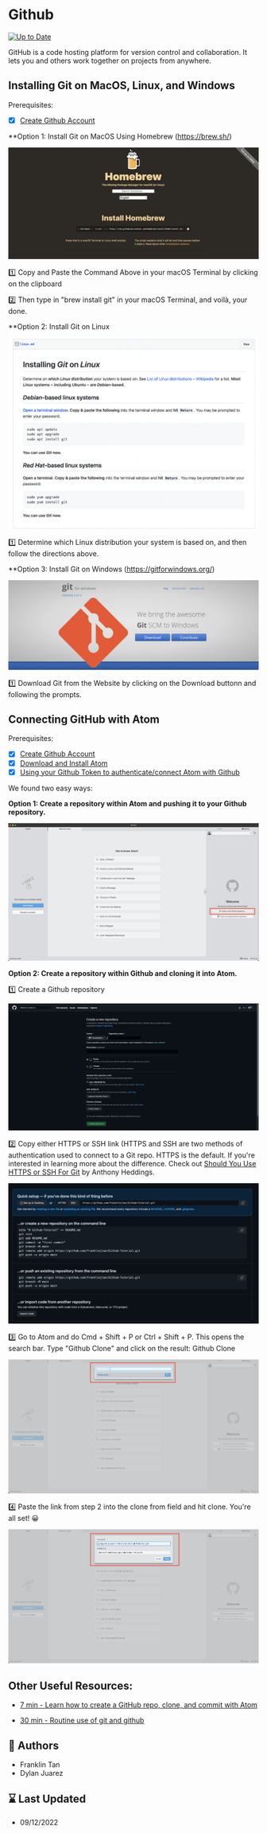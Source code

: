 # Github
[![Up to Date](https://github.com/ikatyang/emoji-cheat-sheet/workflows/Up%20to%20Date/badge.svg)](https://github.com/ikatyang/emoji-cheat-sheet/actions?query=workflow%3A%22Up+to+Date%22)

GitHub is a code hosting platform for version control and collaboration. It lets you and others work together on projects from anywhere.

## Installing Git on MacOS, Linux, and Windows

Prerequisites:
* [x] [Create Github Account](https://github.com/)

**Option 1: Install Git on MacOS Using Homebrew (https://brew.sh/)

<img src = "images/Homebrew Image.png">

:one: Copy and Paste the Command Above in your macOS Terminal by clicking on the clipboard

:two: Then type in "brew install git" in your macOS Terminal, and voilà, your done.

**Option 2: Install Git on Linux

<img src = "images/Linux Image.png">

:one: Determine which Linux distribution your system is based on, and then follow the directions above. 

**Option 3: Install Git on Windows (https://gitforwindows.org/)

<img src = "images/Git Windows.png">

:one: Download Git from the Website by clicking on the Download buttonn and following the prompts.

## Connecting GitHub with Atom

Prerequisites:
* [x] [Create Github Account](https://github.com/)
* [x] [Download and Install Atom](https://atom.io/)
* [x] [Using your Github Token to authenticate/connect Atom with Github](https://github.atom.io/login)

We found two easy ways:

**Option 1: Create a repository within Atom and pushing it to your Github repository.**

![Creating a repository in Atom](images/CreateRepo.png)

**Option 2: Create a repository within Github and cloning it into Atom.**

:one:	Create a Github repository

![Creating a repository in Github](/images/Github_repo.png)

:two:	Copy either HTTPS or SSH link (HTTPS and SSH are two methods of authentication used to connect to a Git repo. HTTPS is the default. If you're interested in learning more about the difference. Check out [Should You Use HTTPS or SSH For Git](https://www.howtogeek.com/devops/should-you-use-https-or-ssh-for-git/) by Anthony Heddings.

![Cloning](/images/cloning.png)

:three:	Go to Atom and do Cmd + Shift + P or Ctrl + Shift + P. This opens the search bar. Type "Github Clone" and click on the result: Github Clone

![Github Clone](/images/Github_clone.png)

:four:	Paste the link from step 2 into the clone from field and hit clone. You're all set! :grinning:

![Paste](/images/PastedCloneLink.png)

## Other Useful Resources:
- [7 min - Learn how to create a GitHub repo, clone, and commit with Atom](https://www.youtube.com/watch?v=6HsZMl-qV5k)

- [30 min - Routine use of git and github](https://kbroman.org/github_tutorial/pages/routine.html)

## :bust_in_silhouette: Authors
- Franklin Tan
- Dylan Juarez

## :hourglass: Last Updated
- 09/12/2022
